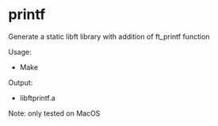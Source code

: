 # printf
Generate a static libft library with addition of ft_printf function

Usage:
- Make

Output:
- libftprintf.a

Note: only tested on MacOS
